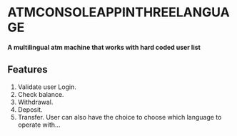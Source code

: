 # ATMCONSOLEAPPINTHREELANGUAGE
**A multilingual atm machine that works with hard coded user list**
## Features
1. Validate user Login.
2. Check balance.
3. Withdrawal.
4. Deposit.
5. Transfer.
User can also have the choice to choose which language to operate with...
